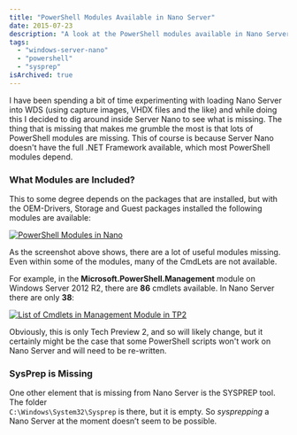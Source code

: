 ```yaml
---
title: "PowerShell Modules Available in Nano Server"
date: 2015-07-23
description: "A look at the PowerShell modules available in Nano Server."
tags:
  - "windows-server-nano"
  - "powershell"
  - "sysprep"
isArchived: true
---
```


I have been spending a bit of time experimenting with loading Nano Server into WDS (using capture images, VHDX files and the like) and while doing this I decided to dig around inside Server Nano to see what is missing. The thing that is missing that makes me grumble the most is that lots of PowerShell modules are missing. This of course is because Server Nano doesn't have the full .NET Framework available, which most PowerShell modules depend.

### What Modules are Included?

This to some degree depends on the packages that are installed, but with the OEM-Drivers, Storage and Guest packages installed the following modules are available:

[![PowerShell Modules in Nano](/assets/images/screenshots/ss_nano_listofpowershellmodules.png)](/assets/images/screenshots/ss_nano_listofpowershellmodules.png)

As the screenshot above shows, there are a lot of useful modules missing. Even within some of the modules, many of the CmdLets are not available.

For example, in the **Microsoft.PowerShell.Management** module on Windows Server 2012 R2, there are **86** cmdlets available. In Nano Server there are only **38**:

[![List of Cmdlets in Management Module in TP2](/assets/images/screenshots/ss_nano_listofmanagmentcmdlets.png)](/assets/images/screenshots/ss_nano_listofmanagmentcmdlets.png)

Obviously, this is only Tech Preview 2, and so will likely change, but it certainly might be the case that some PowerShell scripts won't work on Nano Server and will need to be re-written.

### SysPrep is Missing

One other element that is missing from Nano Server is the SYSPREP tool. The folder  
`C:\Windows\System32\Sysprep` is there, but it is empty. So *sysprepping* a Nano Server at the moment doesn’t seem to be possible.
